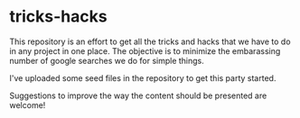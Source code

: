 # tricks-hacks

This repository is an effort to get all the tricks and hacks that we have to do in any project in one place.
The objective is to minimize the embarassing number of google searches we do for simple things.

I've uploaded some seed files in the repository to get this party started.

Suggestions to improve the way the content should be presented are welcome!
